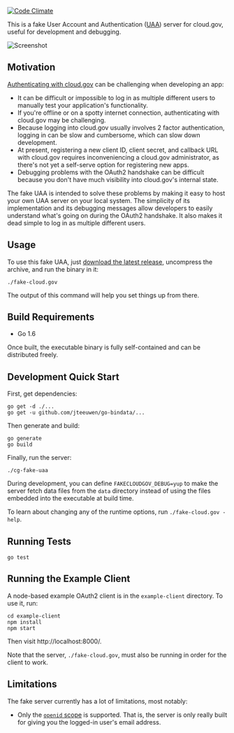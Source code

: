 [![Code Climate](https://codeclimate.com/github/18F/cg-fake-uaa/badges/gpa.svg)](https://codeclimate.com/github/18F/cg-fake-uaa)

This is a fake User Account and Authentication ([UAA][]) server for
cloud.gov, useful for development and debugging.

![Screenshot](https://cloud.githubusercontent.com/assets/124687/16729463/9cd1b676-473a-11e6-98f1-588308c0a213.png)

## Motivation

[Authenticating with cloud.gov][cgauth] can be challenging when developing
an app:

* It can be difficult or impossible to log in as multiple different
  users to manually test your application's functionality.
* If you're offline or on a spotty internet connection, authenticating
  with cloud.gov may be challenging.
* Because logging into cloud.gov usually involves 2 factor authentication,
  logging in can be slow and cumbersome, which can slow down
  development.
* At present, registering a new client ID, client secret, and callback URL
  with cloud.gov requires inconveniencing a cloud.gov administrator, as
  there's not yet a self-serve option for registering new apps.
* Debugging problems with the OAuth2 handshake can be difficult because
  you don't have much visibility into cloud.gov's internal state.

The fake UAA is intended to solve these problems by making it easy to
host your own UAA server on your local system.  The simplicity of its
implementation and its debugging messages allow developers to easily
understand what's going on during the OAuth2 handshake.  It also makes
it dead simple to log in as multiple different users.

## Usage

To use this fake UAA, just [download the latest release][download],
uncompress the archive, and run the binary in it:

```
./fake-cloud.gov
```

The output of this command will help you set things up from there.

## Build Requirements

* Go 1.6

Once built, the executable binary is fully self-contained and can be
distributed freely.

## Development Quick Start

First, get dependencies:

```
go get -d ./...
go get -u github.com/jteeuwen/go-bindata/...
```

Then generate and build:

```
go generate
go build
```

Finally, run the server:

```
./cg-fake-uaa
```

During development, you can define `FAKECLOUDGOV_DEBUG=yup` to make
the server fetch data files from the `data` directory instead of using
the files embedded into the executable at build time.

To learn about changing any of the runtime options, run
`./fake-cloud.gov -help`.

## Running Tests

```
go test
```

## Running the Example Client

A node-based example OAuth2 client is in the `example-client` directory.
To use it, run:

```
cd example-client
npm install
npm start
```

Then visit http://localhost:8000/.

Note that the server, `./fake-cloud.gov`, must also be running in order
for the client to work.

## Limitations

The fake server currently has a lot of limitations, most notably:

* Only the [`openid` scope][] is supported. That is, the server is
  only really built for giving you the logged-in user's email
  address.

[download]: https://github.com/18F/cg-fake-uaa/releases
[cgauth]: https://docs.cloud.gov/apps/leveraging-authentication/
[UAA]: https://github.com/cloudfoundry/uaa/blob/master/docs/UAA-APIs.rst
[`openid` scope]: https://github.com/cloudfoundry/uaa/blob/master/docs/UAA-APIs.rst#scopes-authorized-by-the-uaa
